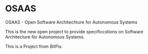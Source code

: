 # OSAAS
OSAAS -  Open Software Architechture for Autonomous Systems

This is the new open project to provide specificcstions on Software Architecture for Autonomous Systems.

This is a Project from BitPix.
